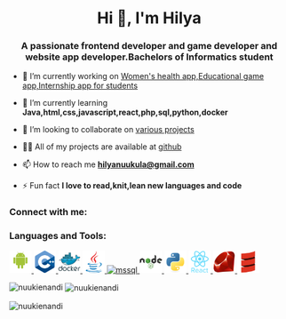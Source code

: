 <h1 align="center">Hi 👋, I'm Hilya</h1>
<h3 align="center">A passionate frontend developer and game developer and website app developer.Bachelors of Informatics student</h3>




- 🔭 I’m currently working on [Women's health app,Educational game app,Internship app for students](sss)

- 🌱 I’m currently learning **Java,html,css,javascript,react,php,sql,python,docker**

- 👯 I’m looking to collaborate on [various projects](s)


- 👨‍💻 All of my projects are available at [github](github)

- 📫 How to reach me **hilyanuukula@gmail.com**

- ⚡ Fun fact **I love to read,knit,lean new languages and code**

<h3 align="left">Connect with me:</h3>
<p align="left">
</p>

<h3 align="left">Languages and Tools:</h3>
<p align="left"> <a href="https://developer.android.com" target="_blank" rel="noreferrer"> <img src="https://raw.githubusercontent.com/devicons/devicon/master/icons/android/android-original-wordmark.svg" alt="android" width="40" height="40"/> </a> <a href="https://www.w3schools.com/cpp/" target="_blank" rel="noreferrer"> <img src="https://raw.githubusercontent.com/devicons/devicon/master/icons/cplusplus/cplusplus-original.svg" alt="cplusplus" width="40" height="40"/> </a> <a href="https://www.docker.com/" target="_blank" rel="noreferrer"> <img src="https://raw.githubusercontent.com/devicons/devicon/master/icons/docker/docker-original-wordmark.svg" alt="docker" width="40" height="40"/> </a> <a href="https://www.java.com" target="_blank" rel="noreferrer"> <img src="https://raw.githubusercontent.com/devicons/devicon/master/icons/java/java-original.svg" alt="java" width="40" height="40"/> </a> <a href="https://www.microsoft.com/en-us/sql-server" target="_blank" rel="noreferrer"> <img src="https://www.svgrepo.com/show/303229/microsoft-sql-server-logo.svg" alt="mssql" width="40" height="40"/> </a> <a href="https://nodejs.org" target="_blank" rel="noreferrer"> <img src="https://raw.githubusercontent.com/devicons/devicon/master/icons/nodejs/nodejs-original-wordmark.svg" alt="nodejs" width="40" height="40"/> </a> <a href="https://www.python.org" target="_blank" rel="noreferrer"> <img src="https://raw.githubusercontent.com/devicons/devicon/master/icons/python/python-original.svg" alt="python" width="40" height="40"/> </a> <a href="https://reactjs.org/" target="_blank" rel="noreferrer"> <img src="https://raw.githubusercontent.com/devicons/devicon/master/icons/react/react-original-wordmark.svg" alt="react" width="40" height="40"/> </a> <a href="https://www.ruby-lang.org/en/" target="_blank" rel="noreferrer"> <img src="https://raw.githubusercontent.com/devicons/devicon/master/icons/ruby/ruby-original.svg" alt="ruby" width="40" height="40"/> </a> <a href="https://www.scala-lang.org" target="_blank" rel="noreferrer"> <img src="https://raw.githubusercontent.com/devicons/devicon/master/icons/scala/scala-original.svg" alt="scala" width="40" height="40"/> </a> </p>

<p><img align="left" src="https://github-readme-stats.vercel.app/api/top-langs?username=nuukienandi&show_icons=true&theme=dark&locale=en&layout=compact" alt="nuukienandi" /></p>

<p>&nbsp;<img align="center" src="https://github-readme-stats.vercel.app/api?username=nuukienandi&show_icons=true&theme=dark&locale=en" alt="nuukienandi" /></p>

<p><img align="center" src="https://github-readme-streak-stats.herokuapp.com/?user=nuukienandi&theme=dark" alt="nuukienandi" /></p>
